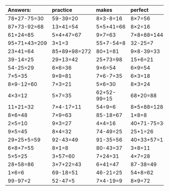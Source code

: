 | Answers: | practice | makes | perfect | ! |
| :--- | :--- | :--- | :--- | :--- |
| 78+27-75=30 | 59-39=20 | 8×3-8=16 | 8×7=56 | 89+8=97 | 
| 87+73-92=68 | 13+41=54 | 5×5+41=66 | 8×2=16 | 3×7=21 | 
| 61+24=85 | 5×4+47=67 | 9×7=63 | 7×8+88=144 | 81-15=66 | 
| 95+71+43=209 | 3×1=3 | 55+7-54=8 | 32-25=7 | 9×2+19=37 | 
| 23+41=64 | 85+89+98=272 | 80+1=81 | 9×8-39=33 | 6×8=48 | 
| 39-14=25 | 29+13=42 | 25+73=98 | 15+6=21 | 31+64=95 | 
| 54-25=29 | 6×6=36 | 9×6=54 | 6×9=54 | 49÷7=7 | 
| 7×5=35 | 9×9=81 | 7×6-7=35 | 6×3=18 | 61-46=15 | 
| 8×9-12=60 | 7×3=21 | 5×6=30 | 8×3=24 | 71+20=91 | 
| 4×3=12 | 5×7=35 | 62+52-99=15 | 68+20=88 | 33+87+71=191 | 
| 11+21=32 | 7×4-17=11 | 54÷9=6 | 8×5+88=128 | 1+99-21=79 | 
| 8×6=48 | 7×9=63 | 85-18=67 | 1×8=8 | 5×3-9=6 | 
| 2×5=10 | 9×3=27 | 4×4=16 | 40+71-75=36 | 62-29=33 | 
| 9×5=45 | 8×4=32 | 74-49=25 | 25+1=26 | 92-20=72 | 
| 29+25+5=59 | 92-43=49 | 91-35=56 | 40+33+57=130 | 91-48=43 | 
| 6×8+7=55 | 8×1=8 | 80-43=37 | 3+8=11 | 2×2=4 | 
| 5×5=25 | 3+57=60 | 7+24=31 | 4×7=28 | 5×1=5 | 
| 28+58=86 | 3×7+22=43 | 6+41=47 | 87-38=49 | 5+34=39 | 
| 1×6=6 | 69-18=51 | 46-21=25 | 54+8=62 | 3×3=9 | 
| 99-97=2 | 52-47=5 | 7×4-19=9 | 8×9=72 | 3×8=24 | 
